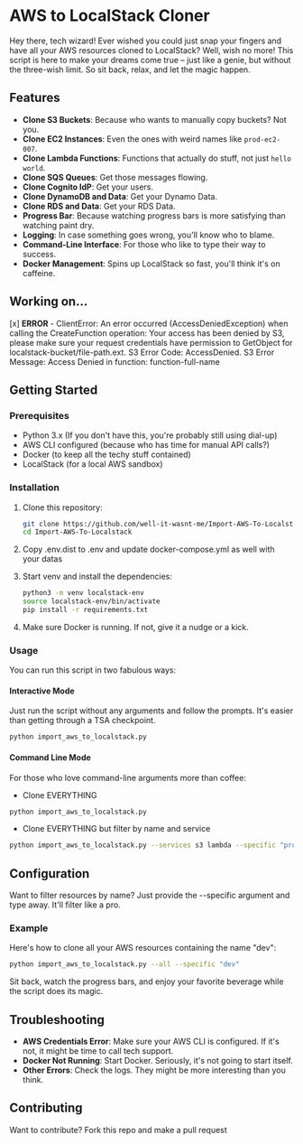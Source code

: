 # AWS to LocalStack Cloner

Hey there, tech wizard! Ever wished you could just snap your fingers and have all your AWS resources cloned to LocalStack? Well, wish no more! This script is here to make your dreams come true – just like a genie, but without the three-wish limit. So sit back, relax, and let the magic happen.

## Features

- **Clone S3 Buckets**: Because who wants to manually copy buckets? Not you.
- **Clone EC2 Instances**: Even the ones with weird names like `prod-ec2-007`.
- **Clone Lambda Functions**: Functions that actually do stuff, not just `hello world`.
- **Clone SQS Queues**: Get those messages flowing.
- **Clone Cognito IdP**: Get your users.
- **Clone DynamoDB and Data**: Get your Dynamo Data.
- **Clone RDS and Data**: Get your RDS Data.
- **Progress Bar**: Because watching progress bars is more satisfying than watching paint dry.
- **Logging**: In case something goes wrong, you'll know who to blame.
- **Command-Line Interface**: For those who like to type their way to success.
- **Docker Management**: Spins up LocalStack so fast, you'll think it's on caffeine.

## Working on...
[x] **ERROR** - ClientError: An error occurred (AccessDeniedException) when calling the CreateFunction operation: Your access has been denied by S3, please make sure your request credentials have permission to GetObject for localstack-bucket/file-path.ext. S3 Error Code: AccessDenied. S3 Error Message: Access Denied in function: function-full-name

## Getting Started

### Prerequisites

- Python 3.x (If you don't have this, you're probably still using dial-up)
- AWS CLI configured (because who has time for manual API calls?)
- Docker (to keep all the techy stuff contained)
- LocalStack (for a local AWS sandbox)

### Installation

1. Clone this repository:
    ```bash
    git clone https://github.com/well-it-wasnt-me/Import-AWS-To-Localstack.git
    cd Import-AWS-To-Localstack
    ```
   
2. Copy .env.dist to .env and update docker-compose.yml as well with your datas


3. Start venv and install the dependencies:
    ```bash
    python3 -m venv localstack-env
    source localstack-env/bin/activate
    pip install -r requirements.txt
    ```

4. Make sure Docker is running. If not, give it a nudge or a kick.

### Usage

You can run this script in two fabulous ways:

#### Interactive Mode

Just run the script without any arguments and follow the prompts. It's easier than getting through a TSA checkpoint.

```bash
python import_aws_to_localstack.py
```

#### Command Line Mode
For those who love command-line arguments more than coffee:

- Clone EVERYTHING

```bash
python import_aws_to_localstack.py
```

- Clone EVERYTHING but filter by name and service
```bash
python import_aws_to_localstack.py --services s3 lambda --specific "prod-"
```

## Configuration
Want to filter resources by name? Just provide the --specific argument and type away. It'll filter like a pro.

### Example

Here's how to clone all your AWS resources containing the name "dev":

```bash
python import_aws_to_localstack.py --all --specific "dev"
```

Sit back, watch the progress bars, and enjoy your favorite beverage while the script does its magic.

## Troubleshooting
- **AWS Credentials Error**: Make sure your AWS CLI is configured. If it's not, it might be time to call tech support.
- **Docker Not Running**: Start Docker. Seriously, it's not going to start itself.
- **Other Errors**: Check the logs. They might be more interesting than you think.

## Contributing
Want to contribute? Fork this repo and make a pull request